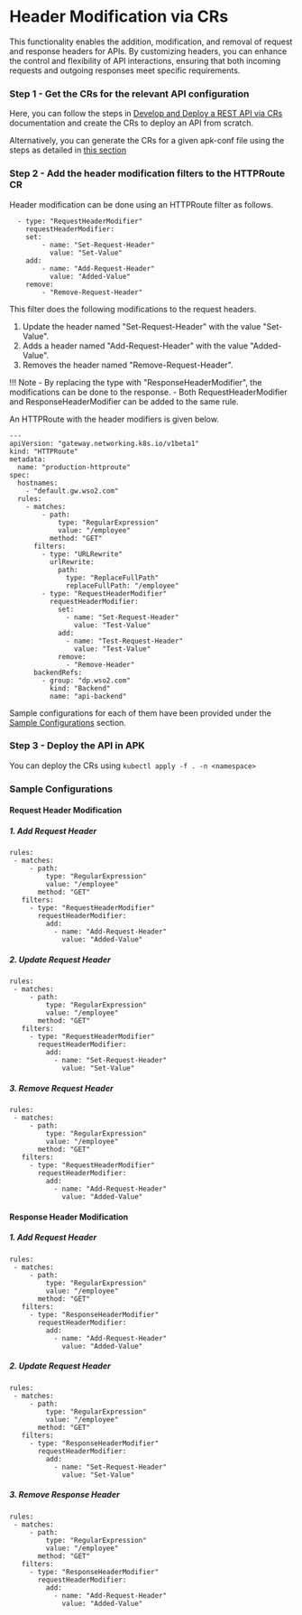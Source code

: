 # Header Modification via CRs

This functionality enables the addition, modification, and removal of request and response headers for APIs. By customizing headers, you can enhance the control and flexibility of API interactions, ensuring that both incoming requests and outgoing responses meet specific requirements.

### Step 1 - Get the CRs for the relevant API configuration

Here, you can follow the steps in [Develop and Deploy a REST API via CRs](../../create-and-deploy-apis/rest/create-rest-api-using-crs.md) documentation and create the CRs to deploy an API from scratch. 

Alternatively, you can generate the CRs for a given apk-conf file using the steps as detailed in [this section](../../../api-management-overview/create-api-using-crs.md)

### Step 2 - Add the header modification filters to the HTTPRoute CR

Header modification can be done using an HTTPRoute filter as follows.

```
  - type: "RequestHeaderModifier"
    requestHeaderModifier:
    set:
        - name: "Set-Request-Header"
          value: "Set-Value"
    add:
        - name: "Add-Request-Header"
          value: "Added-Value"
    remove:
        - "Remove-Request-Header"
```

This filter does the following modifications to the request headers.

1. Update the header named "Set-Request-Header" with the value "Set-Value".
2. Adds a header named "Add-Request-Header" with the value "Added-Value".
3. Removes the header named "Remove-Request-Header".

!!! Note
    - By replacing the type with "ResponseHeaderModifier", the modifications can be done to the response. 
    - Both RequestHeaderModifier and ResponseHeaderModifier can be added to the same rule.

An HTTPRoute with the header modifiers is given below.

```
---
apiVersion: "gateway.networking.k8s.io/v1beta1"
kind: "HTTPRoute"
metadata:
  name: "production-httproute"
spec:
  hostnames:
    - "default.gw.wso2.com"
  rules:
    - matches:
        - path:
            type: "RegularExpression"
            value: "/employee"
          method: "GET"
      filters:
        - type: "URLRewrite"
          urlRewrite:
            path:
              type: "ReplaceFullPath"
              replaceFullPath: "/employee"
        - type: "RequestHeaderModifier"
          requestHeaderModifier:
            set:
              - name: "Set-Request-Header"
                value: "Test-Value"
            add:
              - name: "Test-Request-Header"
                value: "Test-Value"
            remove:
              - "Remove-Header"
      backendRefs:
        - group: "dp.wso2.com"
          kind: "Backend"
          name: "api-backend"
```

Sample configurations for each of them have been provided under the [Sample Configurations](#sample-configurations) section.

### Step 3 - Deploy the API in APK
You can deploy the CRs using `kubectl apply -f . -n <namespace>`

### Sample Configurations

#### Request Header Modification

##### 1. Add Request Header

```
rules:
 - matches:
     - path:
         type: "RegularExpression"
         value: "/employee"
       method: "GET"
   filters:
     - type: "RequestHeaderModifier"
       requestHeaderModifier:
         add:
           - name: "Add-Request-Header"
             value: "Added-Value"
```

##### 2. Update Request Header

```
rules:
 - matches:
     - path:
         type: "RegularExpression"
         value: "/employee"
       method: "GET"
   filters:
     - type: "RequestHeaderModifier"
       requestHeaderModifier:
         add:
           - name: "Set-Request-Header"
             value: "Set-Value"
```

##### 3. Remove Request Header

```
rules:
 - matches:
     - path:
         type: "RegularExpression"
         value: "/employee"
       method: "GET"
   filters:
     - type: "RequestHeaderModifier"
       requestHeaderModifier:
         add:
           - name: "Add-Request-Header"
             value: "Added-Value"
```

#### Response Header Modification

##### 1. Add Request Header

```
rules:
 - matches:
     - path:
         type: "RegularExpression"
         value: "/employee"
       method: "GET"
   filters:
     - type: "ResponseHeaderModifier"
       requestHeaderModifier:
         add:
           - name: "Add-Request-Header"
             value: "Added-Value"
```

##### 2. Update Request Header

```
rules:
 - matches:
     - path:
         type: "RegularExpression"
         value: "/employee"
       method: "GET"
   filters:
     - type: "ResponseHeaderModifier"
       requestHeaderModifier:
         add:
           - name: "Set-Request-Header"
             value: "Set-Value"
```

##### 3. Remove Response Header

```
rules:
 - matches:
     - path:
         type: "RegularExpression"
         value: "/employee"
       method: "GET"
   filters:
     - type: "ResponseHeaderModifier"
       requestHeaderModifier:
         add:
           - name: "Add-Request-Header"
             value: "Added-Value"
```
